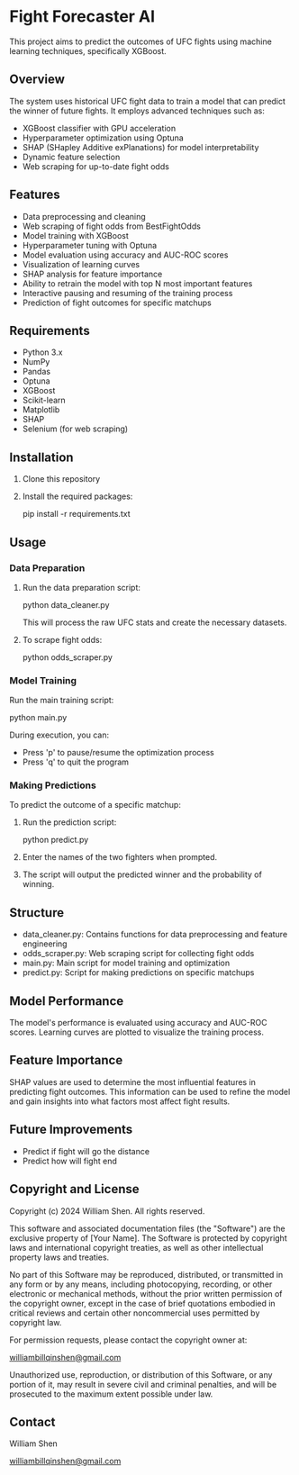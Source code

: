 # Fight Forecaster AI

This project aims to predict the outcomes of UFC fights using machine learning techniques, specifically XGBoost.

## Overview

The system uses historical UFC fight data to train a model that can predict the winner of future fights. It employs advanced techniques such as:

- XGBoost classifier with GPU acceleration
- Hyperparameter optimization using Optuna
- SHAP (SHapley Additive exPlanations) for model interpretability
- Dynamic feature selection
- Web scraping for up-to-date fight odds

## Features

- Data preprocessing and cleaning
- Web scraping of fight odds from BestFightOdds
- Model training with XGBoost
- Hyperparameter tuning with Optuna
- Model evaluation using accuracy and AUC-ROC scores
- Visualization of learning curves
- SHAP analysis for feature importance
- Ability to retrain the model with top N most important features
- Interactive pausing and resuming of the training process
- Prediction of fight outcomes for specific matchups

## Requirements

- Python 3.x
- NumPy
- Pandas
- Optuna
- XGBoost
- Scikit-learn
- Matplotlib
- SHAP
- Selenium (for web scraping)

## Installation

1. Clone this repository
2. Install the required packages:
   
   pip install -r requirements.txt
   

## Usage

### Data Preparation

1. Run the data preparation script:
   
   python data_cleaner.py
   
   This will process the raw UFC stats and create the necessary datasets.

2. To scrape fight odds:
   
   python odds_scraper.py
   

### Model Training

Run the main training script:

python main.py

During execution, you can:
- Press 'p' to pause/resume the optimization process
- Press 'q' to quit the program

### Making Predictions

To predict the outcome of a specific matchup:

1. Run the prediction script:
   
   python predict.py
   

2. Enter the names of the two fighters when prompted.

3. The script will output the predicted winner and the probability of winning.

## Structure

- data_cleaner.py: Contains functions for data preprocessing and feature engineering
- odds_scraper.py: Web scraping script for collecting fight odds
- main.py: Main script for model training and optimization
- predict.py: Script for making predictions on specific matchups

## Model Performance

The model's performance is evaluated using accuracy and AUC-ROC scores. Learning curves are plotted to visualize the training process.

## Feature Importance

SHAP values are used to determine the most influential features in predicting fight outcomes. This information can be used to refine the model and gain insights into what factors most affect fight results.

## Future Improvements

- Predict if fight will go the distance
- Predict how will fight end

## Copyright and License

Copyright (c) 2024 William Shen. All rights reserved.

This software and associated documentation files (the "Software") are the exclusive property of [Your Name]. The Software is protected by copyright laws and international copyright treaties, as well as other intellectual property laws and treaties.

No part of this Software may be reproduced, distributed, or transmitted in any form or by any means, including photocopying, recording, or other electronic or mechanical methods, without the prior written permission of the copyright owner, except in the case of brief quotations embodied in critical reviews and certain other noncommercial uses permitted by copyright law.

For permission requests, please contact the copyright owner at:

williambillqinshen@gmail.com

Unauthorized use, reproduction, or distribution of this Software, or any portion of it, may result in severe civil and criminal penalties, and will be prosecuted to the maximum extent possible under law.

## Contact

William Shen

williambillqinshen@gmail.com
